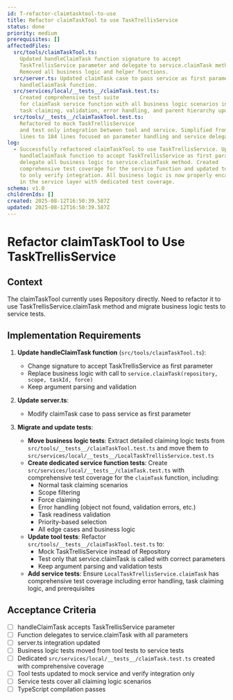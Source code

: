 ```yaml
---
id: T-refactor-claimtasktool-to-use
title: Refactor claimTaskTool to use TaskTrellisService
status: done
priority: medium
prerequisites: []
affectedFiles:
  src/tools/claimTaskTool.ts:
    Updated handleClaimTask function signature to accept
    TaskTrellisService parameter and delegate to service.claimTask method.
    Removed all business logic and helper functions.
  src/server.ts: Updated claimTask case to pass service as first parameter to
    handleClaimTask function.
  src/services/local/__tests__/claimTask.test.ts:
    Created comprehensive test suite
    for claimTask service function with all business logic scenarios including
    task claiming, validation, error handling, and parent hierarchy updates.
  src/tools/__tests__/claimTaskTool.test.ts:
    Refactored to mock TaskTrellisService
    and test only integration between tool and service. Simplified from 656
    lines to 184 lines focused on parameter handling and service delegation.
log:
  - Successfully refactored claimTaskTool to use TaskTrellisService. Updated
    handleClaimTask function to accept TaskTrellisService as first parameter and
    delegate all business logic to service.claimTask method. Created
    comprehensive test coverage for the service function and updated tool tests
    to only verify integration. All business logic is now properly encapsulated
    in the service layer with dedicated test coverage.
schema: v1.0
childrenIds: []
created: 2025-08-12T16:50:39.587Z
updated: 2025-08-12T16:50:39.587Z
---
```


# Refactor claimTaskTool to Use TaskTrellisService

## Context

The claimTaskTool currently uses Repository directly. Need to refactor it to use TaskTrellisService.claimTask method and migrate business logic tests to service tests.

## Implementation Requirements

1. **Update handleClaimTask function** (`src/tools/claimTaskTool.ts`):
   - Change signature to accept TaskTrellisService as first parameter
   - Replace business logic with call to `service.claimTask(repository, scope, taskId, force)`
   - Keep argument parsing and validation

2. **Update server.ts**:
   - Modify claimTask case to pass service as first parameter

3. **Migrate and update tests**:
   - **Move business logic tests**: Extract detailed claiming logic tests from `src/tools/__tests__/claimTaskTool.test.ts` and move them to `src/services/local/__tests__/LocalTaskTrellisService.test.ts`
   - **Create dedicated service function tests**: Create `src/services/local/__tests__/claimTask.test.ts` with comprehensive test coverage for the `claimTask` function, including:
     - Normal task claiming scenarios
     - Scope filtering
     - Force claiming
     - Error handling (object not found, validation errors, etc.)
     - Task readiness validation
     - Priority-based selection
     - All edge cases and business logic
   - **Update tool tests**: Refactor `src/tools/__tests__/claimTaskTool.test.ts` to:
     - Mock TaskTrellisService instead of Repository
     - Test only that service.claimTask is called with correct parameters
     - Keep argument parsing and validation tests
   - **Add service tests**: Ensure `LocalTaskTrellisService.claimTask` has comprehensive test coverage including error handling, task claiming logic, and prerequisites

## Acceptance Criteria

- [ ] handleClaimTask accepts TaskTrellisService parameter
- [ ] Function delegates to service.claimTask with all parameters
- [ ] server.ts integration updated
- [ ] Business logic tests moved from tool tests to service tests
- [ ] Dedicated `src/services/local/__tests__/claimTask.test.ts` created with comprehensive coverage
- [ ] Tool tests updated to mock service and verify integration only
- [ ] Service tests cover all claiming logic scenarios
- [ ] TypeScript compilation passes
